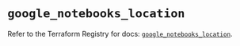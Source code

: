 # `google_notebooks_location`

Refer to the Terraform Registry for docs: [`google_notebooks_location`](https://registry.terraform.io/providers/hashicorp/google/6.49.2/docs/resources/notebooks_location).
